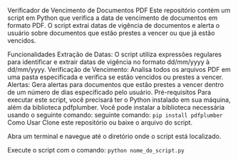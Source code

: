 Verificador de Vencimento de Documentos PDF
Este repositório contém um script em Python que verifica a data de vencimento de documentos em formato PDF. O script extrai datas de vigência de documentos e alerta o usuário sobre documentos que estão prestes a vencer ou que já estão vencidos.

Funcionalidades
Extração de Datas: O script utiliza expressões regulares para identificar e extrair datas de vigência no formato dd/mm/yyyy à dd/mm/yyyy.
Verificação de Vencimento: Analisa todos os arquivos PDF em uma pasta especificada e verifica se estão vencidos ou prestes a vencer.
Alertas: Gera alertas para documentos que estão prestes a vencer dentro de um número de dias especificado pelo usuário.
Pré-requisitos
Para executar este script, você precisará ter o Python instalado em sua máquina, além da biblioteca pdfplumber. Você pode instalar a biblioteca necessária usando o seguinte comando:
seguinte comando:
```pip install pdfplumber```
Como Usar
Clone este repositório ou baixe o arquivo do script.

Abra um terminal e navegue até o diretório onde o script está localizado.

Execute o script com o comando:
```python nome_do_script.py```
